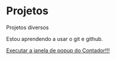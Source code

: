 # Projetos
 Projetos diversos

Estou aprendendo a usar o git e github.


<a href="https://depositodedadoseho.github.io/Projetos/Contator/contador_tasy_v1/index.html">Executar a janela de popup do Contador!!!</a>